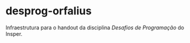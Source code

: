 desprog-orfalius
================

Infraestrutura para o handout da disciplina *Desafios de Programação* do Insper.

